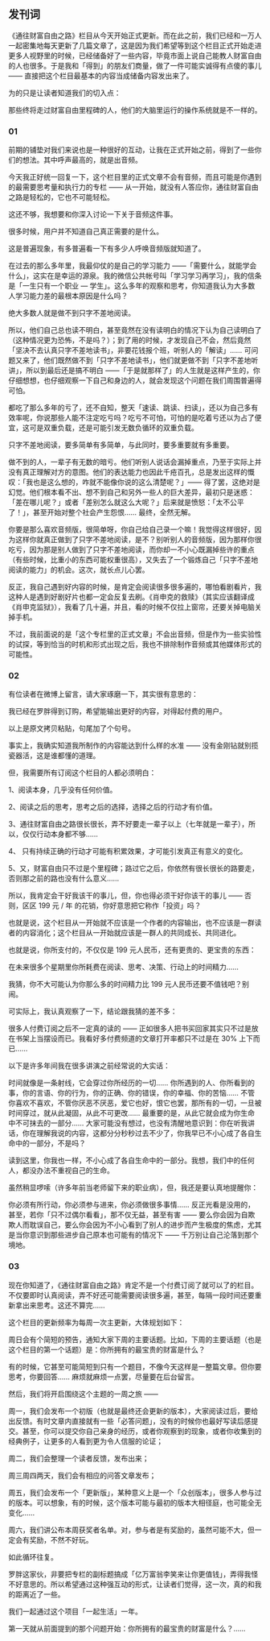 ## 发刊词

《通往财富自由之路》栏目从今天开始正式更新。而在此之前，我们已经和一万人一起密集地每天更新了几篇文章了，这是因为我们希望等到这个栏目正式开始走进更多人视野里的时候，已经储备好了一些内容，毕竟市面上说自己能教人财富自由的人也很多。于是我和「得到」的朋友们商量，做了一件可能实诚得有点傻的事儿 —— 直接把这个栏目最基本的内容当成储备内容发出来了。

为的只是让读者知道我们的切入点：

那些终将走过财富自由里程碑的人，他们的大脑里运行的操作系统就是不一样的。

### 01

前期的铺垫对我们来说也是一种很好的互动，让我在正式开始之前，得到了一些你们的想法。其中呼声最高的，就是出音频。

今天我正好统一回复一下，这个栏目里的正式文章不会有音频，而且可能是你遇到的最需要思考量和执行力的专栏 —— 从一开始，就没有人答应你，通往财富自由之路是轻松的，它也不可能轻松。

这还不够，我想要和你深入讨论一下关于音频这件事。

很多时候，用户并不知道自己真正需要的是什么。

这是普遍现象，有多普遍看一下有多少人呼唤音频版就知道了。

在过去的那么多年里，我最仰仗的是自己的学习能力 ——「需要什么，就能学会什么」，这实在是幸运的源泉。我的微信公共帐号叫「学习学习再学习」，我的信条是「一生只有一个职业 — 学生」。这么多年的观察和思考，你知道我认为大多数人学习能力差的最根本原因是什么吗？

绝大多数人就是做不到只字不差地阅读。

所以，他们自己总也读不明白，甚至竟然在没有读明白的情况下认为自己读明白了（这种情况更为恐怖，不是吗？）；到了用的时候，才发现自己不会，然后竟然「坚决不去认真只字不差地读书」，非要花钱报个班，听别人的「解读」…… 可问题又来了，他们既然做不到「只字不差地读书」，他们就更做不到「只字不差地听讲」，所以到最后还是搞不明白 ——「于是就那样了」的人生就是这样产生的，你仔细想想，也仔细观察一下自己和身边的人，就会发现这个问题在我们周围普遍得可怕。

都吃了那么多年的亏了，还不自知，整天「速读、跳读、扫读」，还以为自己多有效率呢，你说那些人能不注定吃亏吗？吃亏不可怕，可怕的是吃着亏还以为占了便宜，这可是双重负载，还是可能引发无数负循环的双重负载。

只字不差地阅读，要多简单有多简单，与此同时，要多重要就有多重要。

做不到的人，一辈子有无数的暗亏。他们听别人说话会漏掉重点，乃至于实际上并没有真正理解对方的意图。他们的表达能力也因此千疮百孔，总是发出这样的慨叹：「我也是这么想的，咋就不能像你说的这么清楚呢？」—— 得了罢，这绝对是幻觉。他们根本看不出、想不到自己和另外一些人的巨大差异，最初只是迷惑：「差在哪儿呢？」或者「差别怎么就这么大呢？」后来就是愤怒：「太不公平了！」，甚至开始对整个社会产生怨恨…… 最终，全然无解。

你要是那么喜欢音频版，很简单呀，你自己给自己录一个嘛！我觉得这样很好，因为这样你就真正做到了只字不差地阅读，是不？别听别人的音频版，因为那样你很吃亏，因为那是别人做到了只字不差地阅读，而你却一不小心既漏掉些许的重点（有些时候，比重小的东西可能权重很高），又失去了一个锻炼自己「只字不差地阅读的能力」的机会。这次，就长点儿心罢。

反正，我自己遇到好内容的时候，是肯定会阅读很多很多遍的，哪怕看剧看片，我这种人是遇到好剧好片也都一定会反复去刷。《肖申克的救赎》（其实应该翻译成《肖申克监狱》），我看了几十遍，并且，看的时候不仅拉上窗帘，还要关掉电脑关掉手机。

不过，我前面说的是「这个专栏里的正式文章」不会出音频，但是作为一些实验性的试探，等到恰当的时机和形式出现之后，我也不排除制作音频或其他媒体形式的可能性。

### 02

有位读者在微博上留言，请大家琢磨一下，其实很有意思的：

我已经在罗胖得到订购，希望能输出更好的内容，对得起付费的用户。

以上是原文拷贝粘贴，句尾加了个句号。

事实上，我确实知道我所制作的内容能达到什么样的水准 —— 没有金刚钻就别揽瓷器活，这是谁都懂的道理。

但，我需要所有订阅这个栏目的人都必须明白：

1、阅读本身，几乎没有任何价值。

2、阅读之后的思考，思考之后的选择，选择之后的行动才有价值。

3、通往财富自由之路很长很长，弄不好要走一辈子以上（七年就是一辈子），所以，仅仅行动本身都不够……

4、 只有持续正确的行动才可能有积累效果，才可能引发真正有意义的变化。

5、又，财富自由只不过是个里程碑；路过它之后，你依然有很长很长的路要走，否则那之前的路也没有什么意义……

所以，我肯定会干好我该干的事儿，但，你也得必须干好你该干的事儿 —— 否则，区区 199 元 / 年 的花销，你好意思把它称作「投资」吗？

也就是说，这个栏目从一开始就不应该是一个作者的内容输出，也不应该是一群读者的内容消化；这个栏目从一开始就应该是一群人的共同成长、共同进化。

也就是说，你所支付的，不仅仅是 199 元人民币，还有更贵的、更宝贵的东西：

在未来很多个星期里你所耗费在阅读、思考、决策、行动上的时间精力……

我猜，你不大可能认为你那么多的时间精力比 199 元人民币还要不值钱吧？别闹。

可实际上，我认真观察了一下，结论跟我猜的差不多：

很多人付费订阅之后不一定真的读的 —— 正如很多人把书买回家其实只不过是放在书架上当摆设而已。我看好多付费频道的文章打开率都只不过是在 30% 上下而已……

以下是许多年间我在很多讲演之前经常说的大实话：

时间就像是一条射线，它会穿过你所经历的一切…… 你所遇到的人、你所看到的事，你的言语、你的行为，你的正确、你的错误，你的幸福、你的苦恼…… 不管你喜欢不喜欢，不管你厌恶不厌恶，爱它也好，恨它也罢，那所有的一切，一旦被时间穿过，就从此凝固，从此不可更改…… 最重要的是，从此它就会成为你生命中不可抹去的一部分…… 大家可能没有想过，也没有清醒地意识到：你在听我讲话，你在理解我说的内容，这都分分秒秒过去不少了，你我早已不小心成了各自生命中的一部分，不是吗？

读到这里，你我也一样，不小心成了各自生命中的一部分。我想，我们中的任何人，都没办法不重视自己的生命。

虽然稍显啰嗦（许多年前当老师留下来的职业病），但，我还是要认真地提醒你：

你必须有所行动，你必须参与进来，你必须做很多事情…… 反正光看是没用的，甚至，若你「只不过偶尔看看」，那不仅无益，甚至有害 —— 要么你会因为自欺欺人而耽误自己，要么你会因为不小心看到了别人的进步而产生极度的焦虑，尤其是当你意识到那些进步自己原本也可能有的情况下 —— 千万别让自己沦落到那个境地。

### 03

现在你知道了，《通往财富自由之路》肯定不是一个付费订阅了就可以了的栏目。不仅要即时认真阅读，弄不好还可能需要阅读很多遍，甚至，每隔一段时间还要重新拿出来思考。这还不算完……

这个栏目的更新频率为每周一次主更新，大体规划如下：

周日会有个简短的预告，通知大家下周的主要话题。比如，下周的主要话题（也是这个栏目的第一个话题）是：你所拥有的最宝贵的财富是什么？

有的时候，它甚至可能简短到只有一个题目，不像今天这样是一整篇文章。但你要思考，你要回答…… 麻烦就麻烦一点罢，尽量要在后台留言。

然后，我们将开启围绕这个主题的一周之旅 ——

周一，我们会发布一个初版（也就是最终还会更新的版本），大家阅读过后，要给出反馈。有时文章内直接就有一些「必答问题」，没有的时候你也最好写读后感提交。甚至，你可以提交你自己亲身的经历，或者你观察到的现象，或者你收集到的经典例子，让更多的人看到更为令人信服的论证；

周二，我们会整理一个读者反馈，发布出来；

周三周四两天，我们会有相应的问答文章发布；

周五，我们会发布一个「更新版」，某种意义上是一个「众创版本」，很多人参与过的版本。可以想象，有的时候，这个版本可能与最初的版本大相径庭，也可能全无变化……

周六，我们讲公布本周获奖者名单。对，参与者是有奖励的，虽然可能不大，但一定会有奖励，不然不好玩。

如此循环往复。

罗胖这家伙，非要把专栏的副标题搞成「亿万富翁李笑来让你更值钱」，弄得我怪不好意思的。所以希望通过这种强互动的形式，让读者们觉得，这一次，真的和我的距离近了一些。

我们一起通过这个项目「一起生活」一年。

第一天就从前面提到的那个问题开始：你所拥有的最宝贵的财富是什么？……
